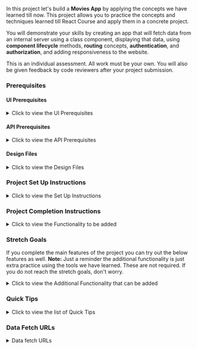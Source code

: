 In this project let's build a **Movies App** by applying the concepts we have learned till now. This project allows you to practice the concepts and techniques learned till React Course and apply them in a concrete project.

You will demonstrate your skills by creating an app that will fetch data from an internal server using a class component, displaying that data, using **component lifecycle** methods, **routing** concepts, **authentication**, and **authorization**, and adding responsiveness to the website.

This is an individual assessment. All work must be your own. You will also be given feedback by code reviewers after your project submission.

### Prerequisites

#### UI Prerequisites

<details>
<summary>Click to view the UI Prerequisites</summary>

- What is Figma?
  - Figma is a vector graphics editor and prototyping tool which is primarily web-based. You can check more info on the <a href="https://www.figma.com/" target="_blank">Website</a>.
- Create a Free account in Figma
  - Kindly follow the instructions as shown in <a href="https://www.youtube.com/watch?v=hrHL2VLMl7g&t=37s" target="_blank">this</a> video to create a Free Figma account.
- How to Check CSS in Figma?
  - Kindly follow the instructions as shown in <a href="https://www.youtube.com/watch?v=B242nuM3y2s" target="_blank">this</a> video to check CSS in the Figma screen.
- Export Images in Figma screen
  - Kindly follow the instructions as shown in <a href="https://www.youtube.com/watch?v=NpzL1MONwaw" target="_blank">this</a> video to export images from the Figma screen.
  - Check <a href="https://help.trydesignlab.com/hc/en-us/articles/360011010634-How-do-I-export-images-and-PDFs-from-Sketch-or-Figma-in-my-short-course-" target="_blank">this</a> reference docs to export images in Figma screen.

</details>

#### API Prerequisites

<details>
<summary>Click to view the API Prerequisites</summary>

- What is TMDb?
  - TMDb has an open API allowing people freely access the information programmatically. TMDb offers a powerful API service that is free to use as long as you properly attribute us as the source of the data and/or images you use. You can check it out <a href="https://www.themoviedb.org/" target="_blank">here</a>. 
- Create a Free account in TMDb
  - Kindly follow the instructions as shown in <a href="https://www.youtube.com/watch?v=mbImkkJFxBs" target="_blank">this</a> video to create the TMDb Account to use the APIs.
- API Key 
  - After creating your free TMDb account. You can see your API Key (v3 auth) in <a href="https://www.themoviedb.org/settings/api" target="_blank">this</a>.
  - After everything is successfully done, you should have an API key similar to `521a30043599bb08p45f4d9ff35fbad8`. This will be used to make further API requests.

</details>


#### Design Files

<details>
<summary>Click to view the Design Files</summary>

- You can check the **Design Files** for different devices <a href="https://www.figma.com/file/tPdVlj0p5PESmymNkHYVgk/Movies_App?node-id=0%3A1" target="_blank">here</a>.

</details>

### Project Set Up Instructions

<details>
<summary>Click to view the Set Up Instructions</summary>

- Download dependencies by running `npm install`
- Start up the app using `npm start`
</details>

### Project Completion Instructions

<details>
<summary>Click to view the Functionality to be added</summary>

#### Add Functionality

The app must have the following functionalities

- Login Route
  - Users should be able to login to their account by entering a valid username and password.
- Users should be able to navigate to Home, popular, account routes using links in Navbar.
- When the data is being fetched then the Loading view should be displayed to the user.
- Users should be able to view the website responsively in mobile view, tablet view as well
- Home Route 
  - Users should be able to see Random Originals movie title and movie poster with its details.
  - Users should be able to navigate to Home route when clicking on **MOVIES** logo.
  - Users should be able to see Originals,Trending now movies, Top Rated Collections
  - The collections should be horizontally scrollable.
  - Users should be able to see the footer as shown in figma
  - Users should be able to see Home with highlighted text in Navbar.
- Specific Movie details Route
  - When users click a movie in a particular collection, it should open a new page with respective movie details
  - Users should be able to see similar movies sections as shown in the figma screens.
- Search Functionality
  - Users should be able to search for movie titles.
  - Users should be able to browse search results using pagination buttons.
  - When the user provides the movie name which is not in the database then the No results view should be displayed.
  - When the users click a movie, it should open a new page with respective movie details
- Popular Movies Route
  - Users should be able to select and view popular movies using the Popular link in the navbar in a separate page.
  - Users can browse popular movies using pagination buttons.
  - When users click a movie, it should open a new page with respective movie details
  - Users should be able to see the footer as shown in figma
  - Users should be able to see Popular with highlighted text in Navbar
- Account Route
  - Users should be able to select and view basic account details using the Profile Icon in the navbar in a separate page.
  - Users should be able to logout from accounts page
- When the users enter invalid route in the URL then the Lost your Way Route should be displayed.

</details>

### Stretch Goals

If you complete the main features of the project you can try out the below features as well.
**Note:** Just a reminder the additional functionality is just extra practice using the tools we have learned. These are not required. If you do not reach the stretch goals, don't worry.

<details>
<summary>Click to view the Additional Functionality that can be added</summary>

- TV Shows Route
  - Users should be able to select and view TV shows using the TV Shows link in the navbar in a separate page.
  - TV Shows should have genre filter
  - Users can browse TV shows using pagination buttons.
  - Users should be able to search for TV Shows as well.
- Multiple Profiles Functionality:
  - User should be able to add multiple profiles
  - User should be able to manage profile functionality
- Animation Functionality:
  - When a user hover particular movie then it should show about more details of a title with scaled animation.
- Backend Implementation:
  - As we are already familiar with nodejs, implement all the APIs used in this project using node js.

</details>

### Quick Tips

<details>
<summary>Click to view the list of Quick Tips</summary>

- You can use React-slick third party library to implement carousel
  - React Slick <a href="https://react-slick.neostack.com/docs/get-started" target="_blank">Documentation</a>
  - React Slick implementation <a href="https://codesandbox.io/s/w7z4v" target="_blank">CodeSandbox</a>

</details>


### Data Fetch URLs

<details>
<summary>Data fetch URLs</summary>


- **Note:** Use the values in the APIS as shown below
  - Use your TMDB API Key (v3 auth) in place of API_KEY
  - Use respective movie id in place of MOVIE_ID
  - Use respective page number in place of PAGE_NUMBER
  - **Note** - Use the below sample code snippet to make a POST request on Login using TMDb username and password

    ```js
    const options = {
        method: 'POST',
        body: JSON.stringify(userDetails),
        headers: {
          'Content-type': 'application/json',
        },
    }
    ```
- Login
  - Get Request Token:

    ```js
    "https://api.themoviedb.org/3/authentication/token/new?api_key={API_KEY}"
    ```
	  - Check the usage of <a href="https://developers.themoviedb.org/3/authentication/create-request-token" target="_blank">this</a> API
  - Login using TMDb Username and Password:

    ```js
    "https://api.themoviedb.org/3/authentication/token/validate_with_login?api_key={API_KEY}"
    ```
    - Sample request object:

      ```json
      {
        "username": "rahul",
        "password": "ccbp123",
        "request_token": "1234abcd5678"
      }
      ```
     - Check the usage of <a href="https://developers.themoviedb.org/3/authentication/validate-request-token" target="_blank">this</a> API
- Home Route: 
  - Get Trending Movies:

    ```js
    "https://api.themoviedb.org/3/trending/all/week?api_key={API_KEY}"
    ```
	  - Check the usage of <a href="https://developers.themoviedb.org/3/trending/get-trending" target="_blank">this</a> API
  - Get Top Rated Movies:

    ```js
    "https://api.themoviedb.org/3/movie/top_rated?api_key={API_KEY}&language=en-US"
    ```
    - Check the usage of <a href="https://developers.themoviedb.org/3/trending/get-trending" target="_blank">this</a> API
  - Get Originals:

    ```js
    "https://api.themoviedb.org/3/discover/tv?api_key={API_KEY}"
    ```
    - Check the usage of <a href="https://developers.themoviedb.org/3/movies/get-top-rated-movies" target="_blank">this</a> API
- Specific Movie Details Route:
  - Get Movie Details:

    ```js
    "https://api.themoviedb.org/3/movie/{MOVIE_ID}?api_key={API_KEY}&language=en-US"
    ```
	  - Check the usage of <a href="https://developers.themoviedb.org/3/movies/get-movie-details" target="_blank">this</a> API
  
  - Get Similar Movies:

    ```js
    "https://api.themoviedb.org/3/movie/{MOVIE_ID}/similar?api_key={API_KEY}&language=en-US&page={PAGE_NUMBER}"
    ```
    - Check the usage of <a href="https://developers.themoviedb.org/3/movies/get-similar-movies" target="_blank">this</a> API
- Search Movies:

  ```js
  "https://api.themoviedb.org/3/search/movie?api_key={API_KEY}&language=en-US&query=Fast&page={PAGE_NUMBER}"
  ```
  - Check the usage of <a href="https://developers.themoviedb.org/3/search/search-movies" target="_blank">this</a> API
- Popular Movies Route:
  - Get Popular Movies:

    ```js
    "https://api.themoviedb.org/3/movie/popular?api_key={API_KEY}&language=en-US&page={PAGE_NUMBER}"
    ```
  - Check the usage of <a href="https://developers.themoviedb.org/3/movies/get-popular-movies" target="blank">this</a> API
- **Note:**
  - Use the below prefix to access movie images or poster images from the keys - `backdrop_path` or `poster_path` in the API response

    ```js
    "https://image.tmdb.org/t/p/original/{backdrop_path}"
    ```

    ```js
    "https://image.tmdb.org/t/p/original/{poster_path}"
    ```

  - Check the usage in <a href="https://developers.themoviedb.org/3/configuration/get-api-configuration" target="_blank">this</a>

</details>
